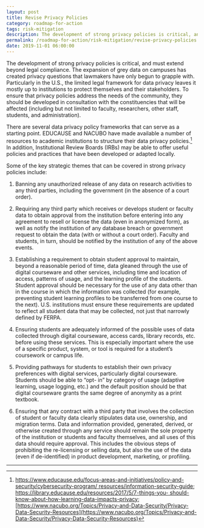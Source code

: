 ```yaml
---
layout: post
title: Revise Privacy Policies
category: roadmap-for-action
tags: risk-mitigation
description: The development of strong privacy policies is critical, and must extend beyond legal compliance. 
permalink: /roadmap-for-action/risk-mitigation/revise-privacy-policies
date: 2019-11-01 06:00:00
---
```


The development of strong privacy policies is critical, and must extend beyond legal compliance. The expansion of grey data on campuses has created privacy questions that lawmakers have only begun to grapple with. Particularly in the U.S., the limited legal framework for data privacy leaves it mostly up to institutions to protect themselves and their stakeholders. To ensure that privacy policies address the needs of the community, they should be developed in consultation with the constituencies that will be affected (including but not limited to faculty, researchers, other staff, students, and administration).

There are several data privacy policy frameworks that can serve as a starting point. EDUCAUSE and NACUBO have made available a number of resources to academic institutions to structure their data privacy policies.[^8] In addition, Institutional Review Boards (IRBs) may be able to offer useful policies and practices that have been developed or adapted locally.

Some of the key strategic themes that can be covered in strong privacy policies include:

1. Banning any unauthorized release of any data on research activities to any third parties, including the government (in the absence of a court order).

2. Requiring any third party which receives or develops student or faculty data to obtain approval from the institution before entering into any agreement to resell or license the data (even in anonymized form), as well as notify the institution of any database breach or government request to obtain the data (with or without a court order). Faculty and students, in turn, should be notified by the institution of any of the above events.

3. Establishing a requirement to obtain student approval to maintain, beyond a reasonable period of time, data gleaned through the use of digital courseware and other services, including time and location of access, patterns of usage, and the learning profile of the students. Student approval should be necessary for the use of any data other than in the course in which the information was collected (for example, preventing student learning profiles to be transferred from one course to the next). U.S. institutions must ensure these requirements are updated to reflect all student data that may be collected, not just that narrowly defined by FERPA.

4. Ensuring students are adequately informed of the possible uses of data collected through digital courseware, access cards, library records, etc. before using these services. This is especially important where the use of a specific product, system, or tool is required for a student’s coursework or campus life.

5. Providing pathways for students to establish their own privacy preferences with digital services, particularly digital courseware. Students should be able to “opt- in” by category of usage (adaptive learning, usage logging, etc.) and the default position should be that digital courseware grants the same degree of anonymity as a print textbook.

6. Ensuring that any contract with a third party that involves the collection of student or faculty data clearly stipulates data use, ownership, and migration terms. Data and information provided, generated, derived, or otherwise created through any service should remain the sole property of the institution or students and faculty themselves, and all uses of this data should require approval. This includes the obvious steps of prohibiting the re-licensing or selling data, but also the use of the data (even if de-identified) in product development, marketing, or profiling.

***
[^8]: [ https://www.educause.edu/focus-areas-and-initiatives/policy-and-security/cybersecurity-program/ resources/information-security-guide; https://library.educause.edu/resources/2017/5/7-things-you- should-know-about-how-learning-data-impacts-privacy](https://library.educause.edu/resources/2017/5/7-things-you-should-know-about-how-learning-data-impacts-privacy); [https://www.nacubo.org/Topics/Privacy-and-Data-Security/Privacy-Data-Security-Resources](https://www.nacubo.org/Topics/Privacy-and-Data-Security/Privacy-Data-Security-Resources)
